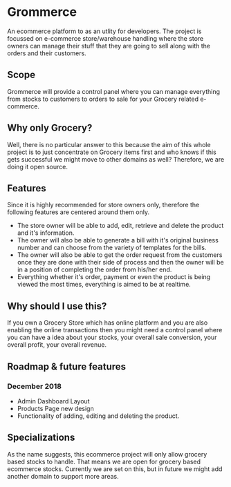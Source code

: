 # Grommerce

An ecommerce platform to as an utlity for developers. The project is focussed on e-commerce store/warehouse handling where the store owners can manage their stuff that they are going to sell along with the orders and their customers.

## Scope

Grommerce will provide a control panel where you can manage everything from stocks to customers to orders to sale for your Grocery related e-commerce.

## Why only Grocery?

Well, there is no particular answer to this because the aim of this whole project is to just concentrate on Grocery items first and who knows if this gets successful we might move to other domains as well? Therefore, we are doing it open source.

## Features

Since it is highly recommended for store owners only, therefore the following features are centered around them only.

- The store owner will be able to add, edit, retrieve and delete the product and it's information.
- The owner will also be able to generate a bill with it's original business number and can choose from the variety of templates for the bills.
- The owner will also be able to get the order request from the customers once they are done with their side of process and then the owner will be in a position of completing the order from his/her end.
- Everything whether it's order, payment or even the product is being viewed the most times, everything is aimed to be at realtime.

## Why should I use this?

If you own a Grocery Store which has online platform and you are also enabling the online transactions then you might need a control panel where you can have a idea about your stocks, your overall sale conversion, your overall profit, your overall revenue.

## Roadmap & future features

### December 2018

- Admin Dashboard Layout
- Products Page new design
- Functionality of adding, editing and deleting the product.

## Specializations

As the name suggests, this ecommerce project will only allow grocery based stocks to handle. That means we are open for grocery based ecommerce stocks. Currently we are set on this, but in future we might add another domain to support more areas.

